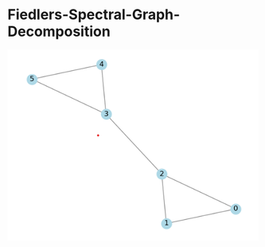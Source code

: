 # Fiedlers-Spectral-Graph-Decomposition

<img src="images/image00.png" alt="IPL Visualization Screenshot" width="600"/>
